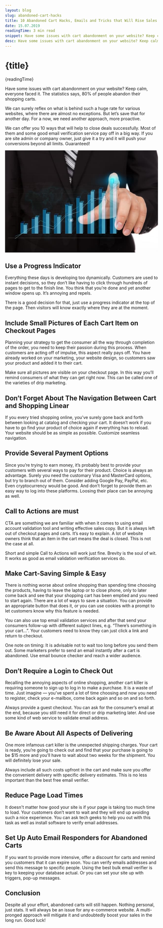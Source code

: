 ```yaml
---
layout: blog
slug: abandoned-cart-hacks
title: 10 Abandoned Cart Hacks, Emails and Tricks that Will Rise Sales
date: 15.07.2019
readingTime: 3 min read
snippet: Have some issues with cart abandonment on your website? Keep calm, everyone faced it. The statistics says, 80% of people abandon their shopping carts.
desc: Have some issues with cart abandonment on your website? Keep calm, everyone faced it. The statistics says, 80% of people abandon their shopping carts.
---
```


# {title}

{readingTime}

Have some issues with cart abandonment on your website? Keep calm, everyone faced it. The statistics says, 80% of people
abandon their shopping carts.

We can surely reflex on what is behind such a huge rate for various websites, where there are almost no exceptions.
But let’s save that for another day. For a now, we need another approach, more proactive.

We can offer you 10 ways that will help to close deals successfully. Most of them and some good email verification
service pay off in a big way. If you are site admin or company owner, just give it a try and it will push your
conversions beyond all limits. Guaranteed!

![10 Abandoned Cart Hacks, Emails and Tricks that Will Rise Sales](/src/routes/blog/abandoned-cart-hacks/abandonedCartHacks.jpg)

## Use a Progress Indicator

Everything these days is developing too dynamically. Customers are used to instant decisions, so they don’t like having
to click through hundreds of pages to get to the finish line. You think that you’re done and yet another window opens
up. It’s annoying and repels.

There is a good decision for that, just use a progress indicator at the top of the page. Then visitors will know
exactly where they are at the moment.

## Include Small Pictures of Each Cart Item on Checkout Pages

Planning your strategy to get the consumer all the way through completion of the order, you need to keep their passion
during this process. When customers are acting off of impulse, this aspect really pays off. You have already worked on
your marketing, your website design, so customers saw your product and added it to their cart.

Make sure all pictures are visible on your checkout page. In this way you’ll remind consumers of what they can get
right now. This can be called one of the varieties of drip marketing.

## Don’t Forget About The Navigation Between Cart and Shopping Linear

If you every tried shopping online, you’ve surely gone back and forth between looking at catalog and checking your cart.
It doesn’t work if you have to go find your product of choice again if everything has to reload. Your website should be
as simple as possible. Customize seamless navigation.

## Provide Several Payment Options

Since you’re trying to earn money, it’s probably best to provide your customers with several ways to pay for their
product. Choice is always an advantage. Surely you need the customary Visa and MasterCard options, but try to branch
out of them. Consider adding Google Pay, PayPal, etc. Even cryptocurrency would be good. And don’t forget to provide
them an easy way to log into these platforms. Loosing their place can be annoying as well.

## Call to Actions are must

CTA are something we are familiar with when it comes to using email account validation tool and writing effective sales
copy. But it is always left out of checkout pages and carts. It’s easy to explain. A lot of website owners think that an
item in the cart means the deal is closed. This is not the case at all.

Short and simple Call to Actions will work just fine. Brevity is the soul of wit. It works as good as email validation
verification services do.

## Make Cart-Saving Simple & Easy

There is nothing worse about online shopping than spending time choosing the products, having to leave the laptop or to
close phone, only to later come back and see that your shopping cart has been emptied and you need to start again. There
are a lot of ways to save a situation. You can provide an appropriate button that does it, or you can use cookies with a
prompt to let customers know why this feature is needed.

You can also use top email validation services and after that send your consumers follow-up with different subject
lines, e.g. “There’s something in your cart…”. Your customers need to know they can just click a link and return to
checkout.

One note on timing: It is advisable not to wait too long before you send them out. Some marketers prefer to send an
email instantly after a cart is abandoned. Use email bounce checker and reach a wider audience.

## Don’t Require a Login to Check Out

Recalling the annoying aspects of online shopping, another cart killer is requiring someone to sign up to log in to make
a purchase. It is a waste of time. Just imagine — you’ve spent a lot of time choosing and now you need to register,
check your e-mailbox, come back again and so on and so forth.

Always provide a guest checkout. You can ask for the consumer’s email at the end, because you still need it for direct
or drip marketing later. And use some kind of web service to validate email address.

## Be Aware About All Aspects of Delivering

One more infamous cart killer is the unexpected shipping charges. Your cart is ready, you’re going to check out and find
that your purchase is going to be $15 more and you’ll have to wait about two weeks for the shipment. You will definitely
lose your sale.

Always include all such costs upfront in the cart and make sure you offer the convenient delivery with specific delivery
estimates. This is no less important than the best free email verifier.

## Reduce Page Load Times

It doesn't matter how good your site is if your page is taking too much time to load. Your customers don’t want to wait
and they will end up avoiding such a nice experience. You can ask tech geeks to help you out with this task as well as
install software to verify email addresses.

## Set Up Auto Email Responders for Abandoned Carts

If you want to provide more intensive, offer a discount for carts and remind you customers that it can expire soon. You
can verify emails addresses and send this message to specific people. Using the best bulk email verifier is key to
keeping your database actual. Or you can set your site up with triggers, pop-up messages.

## Conclusion

Despite all your effort, abandoned carts will still happen. Nothing personal, just stats. It will always be an issue for
any e-commerce website. A multi-pronged approach will mitigate it and undoubtedly boost your sales in the long run.
Good luck!
